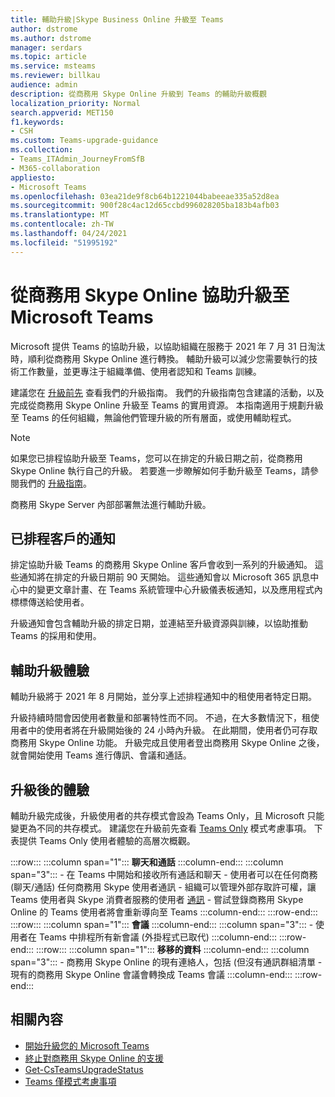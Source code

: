 ```yaml
---
title: 輔助升級|Skype Business Online 升級至 Teams
author: dstrome
ms.author: dstrome
manager: serdars
ms.topic: article
ms.service: msteams
ms.reviewer: billkau
audience: admin
description: 從商務用 Skype Online 升級到 Teams 的輔助升級概觀
localization_priority: Normal
search.appverid: MET150
f1.keywords:
- CSH
ms.custom: Teams-upgrade-guidance
ms.collection:
- Teams_ITAdmin_JourneyFromSfB
- M365-collaboration
appliesto:
- Microsoft Teams
ms.openlocfilehash: 03ea21de9f8cb64b1221044babeeae335a52d8ea
ms.sourcegitcommit: 900f28c4ac12d65ccbd996028205ba183b4afb03
ms.translationtype: MT
ms.contentlocale: zh-TW
ms.lasthandoff: 04/24/2021
ms.locfileid: "51995192"
---
```

# <a name="assisted-upgrades-from-skype-for-business-online-to-microsoft-teams"></a>從商務用 Skype Online 協助升級至 Microsoft Teams

Microsoft 提供 Teams 的協助升級，以協助組織在服務于 2021 年 7 月 31 日淘汰時，順利從商務用 Skype Online 進行轉換。 輔助升級可以減少您需要執行的技術工作數量，並更專注于組織準備、使用者認知和 Teams 訓練。

建議您在 [升級前先](https://aka.ms/SkypeToTeams) 查看我們的升級指南。 我們的升級指南包含建議的活動，以及完成從商務用 Skype Online 升級至 Teams 的實用資源。 本指南適用于規劃升級至 Teams 的任何組織，無論他們管理升級的所有層面，或使用輔助程式。

> [!NOTE]
> 如果您已排程協助升級至 Teams，您可以在排定的升級日期之前，從商務用 Skype Online 執行自己的升級。 若要進一步瞭解如何手動升級至 Teams，請參閱我們的 [升級指南](https://aka.ms/SkypeToTeams)。
>
> 商務用 Skype Server 內部部署無法進行輔助升級。

## <a name="notifications-for-scheduled-customers"></a>已排程客戶的通知

排定協助升級 Teams 的商務用 Skype Online 客戶會收到一系列的升級通知。 這些通知將在排定的升級日期前 90 天開始。 這些通知會以 Microsoft  365 訊息中心中的變更文章計畫、在 Teams 系統管理中心升級儀表板通知，以及應用程式內標標傳送給使用者。

升級通知會包含輔助升級的排定日期，並連結至升級資源與訓練，以協助推動 Teams 的採用和使用。

## <a name="the-assisted-upgrade-experience"></a>輔助升級體驗

輔助升級將于 2021 年 8 月開始，並分享上述排程通知中的租使用者特定日期。

升級持續時間會因使用者數量和部署特性而不同。 不過，在大多數情況下，租使用者中的使用者將在升級開始後的 24 小時內升級。 在此期間，使用者仍可存取商務用 Skype Online 功能。 升級完成且使用者登出商務用 Skype Online 之後，就會開始使用 Teams 進行傳訊、會議和通話。

## <a name="the-post-upgrade-experience"></a>升級後的體驗

輔助升級完成後，升級使用者的共存模式會設為 Teams Only，且 Microsoft 只能變更為不同的共存模式。 建議您在升級前先查看 [Teams Only](teams-only-mode-considerations.md) 模式考慮事項。 下表提供 Teams Only 使用者體驗的高層次概觀。

:::row:::
    :::column span="1":::
        **聊天和通話**
    :::column-end:::
    :::column span="3":::
        - 在 Teams 中開始和接收所有通話和聊天
        - 使用者可以在任何商務 (聊天/通話) 任何商務用 Skype 使用者通訊
        - 組織可以管理外部存取許可權，讓 Teams 使用者與 Skype 消費者服務的使用者 [通訊](manage-external-access.md)
        - 嘗試登錄商務用 Skype Online 的 Teams 使用者將會重新導向至 Teams
    :::column-end:::
:::row-end:::
:::row:::
    :::column span="1":::
        **會議**
    :::column-end:::
    :::column span="3":::
        - 使用者在 Teams 中排程所有新會議 (外掛程式已取代) 
    :::column-end:::
:::row-end:::
:::row:::
    :::column span="1":::
        **移移的資料**
    :::column-end:::
    :::column span="3":::
        - 商務用 Skype Online 的現有連絡人，包括 (但沒有通訊群組清單
        - 現有的商務用 Skype Online 會議會轉換成 Teams 會議
    :::column-end:::
:::row-end:::

## <a name="related-content"></a>相關內容

- [開始升級您的 Microsoft Teams](upgrade-start-here.md)
- [終止對商務用 Skype Online 的支援](skype-for-business-online-retirement.md)
- [Get-CsTeamsUpgradeStatus](/powershell/module/skype/get-csteamsupgradestatus?view=skype-ps&preserve-view=true)
- [Teams 僅模式考慮事項](teams-only-mode-considerations.md)

